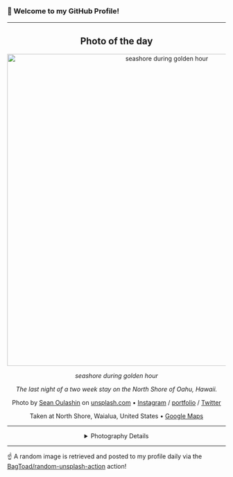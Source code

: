 ### 👋 Welcome to my GitHub Profile!

----
<div align="center">

## Photo of the day
  
  <a href="https://unsplash.com/photos/seashore-during-golden-hour-KMn4VEeEPR8"><img width="720" src="https://images.unsplash.com/photo-1507525428034-b723cf961d3e?crop=entropy&cs=tinysrgb&fit=max&fm=jpg&ixid=M3w1OTQ0OTd8MHwxfHJhbmRvbXx8fHx8fHx8fDE3MTc5MTMyNDR8&ixlib=rb-4.0.3&q=80&w=1080" alt="seashore during golden hour"></a>
  
  <em>seashore during golden hour</em>
  
  <em>The last night of a two week stay on the North Shore of Oahu, Hawaii.</em>

  Photo by [Sean Oulashin](http://www.seanoulashin.com) on [unsplash.com](https://unsplash.com/) • [Instagram](https://instagram.com/notseano) / [portfolio](http://www.seanoulashin.com) / [Twitter](https://twitter.com/notseano)
  
  Taken at North Shore, Waialua, United States • [Google Maps](https://www.google.com/maps/search/?api=1&query=21.5616575,-158.0715983)
  
  ---
  
<details>
<summary>Photography Details</summary>
  
| Parameter     | Value |
| ------------- | ----- |
| Camera Model  | Canon EOS REBEL T3i |
| Exposure Time | 1/250 |
| Aperture      | 4.5 |
| Focal Length  | 10.0 |
| ISO           | 200 |
| Location      | North Shore, Waialua, United States (United States) |
| Coordinates   | Latitude 21.5616575, Longitude -158.0715983 |

</details>

</div>

----

☝️ A random image is retrieved and posted to my profile daily via the [BagToad/random-unsplash-action](https://github.com/BagToad/random-unsplash-action) action!
